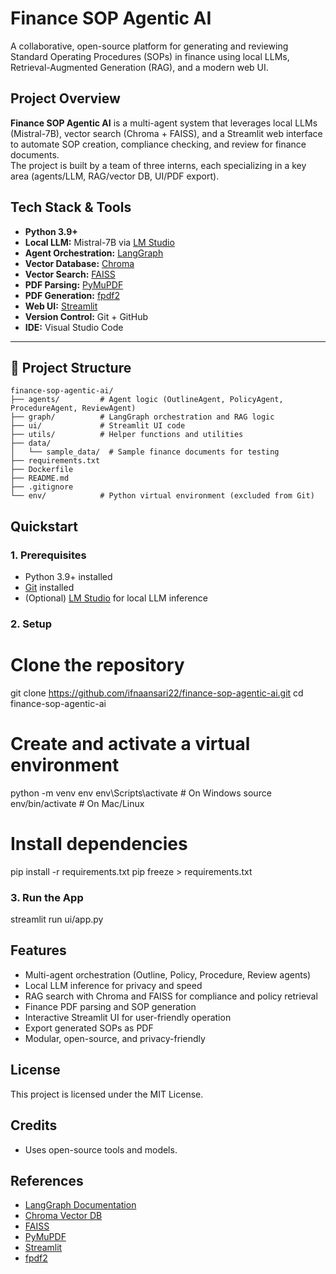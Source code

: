 
# Finance SOP Agentic AI

A collaborative, open-source platform for generating and reviewing Standard Operating Procedures (SOPs) in finance using local LLMs, Retrieval-Augmented Generation (RAG), and a modern web UI.

## Project Overview

**Finance SOP Agentic AI** is a multi-agent system that leverages local LLMs (Mistral-7B), vector search (Chroma + FAISS), and a Streamlit web interface to automate SOP creation, compliance checking, and review for finance documents.  
The project is built by a team of three interns, each specializing in a key area (agents/LLM, RAG/vector DB, UI/PDF export).



## Tech Stack & Tools

- **Python 3.9+**
- **Local LLM:** Mistral-7B via [LM Studio](https://lmstudio.ai/)
- **Agent Orchestration:** [LangGraph](https://github.com/langchain-ai/langgraph)
- **Vector Database:** [Chroma](https://www.trychroma.com/)
- **Vector Search:** [FAISS](https://github.com/facebookresearch/faiss)
- **PDF Parsing:** [PyMuPDF](https://pymupdf.readthedocs.io/)
- **PDF Generation:** [fpdf2](https://github.com/PyFPDF/fpdf2)
- **Web UI:** [Streamlit](https://streamlit.io/)
- **Version Control:** Git + GitHub
- **IDE:** Visual Studio Code

---

## 📁 Project Structure

```
finance-sop-agentic-ai/
├── agents/         # Agent logic (OutlineAgent, PolicyAgent, ProcedureAgent, ReviewAgent)
├── graph/          # LangGraph orchestration and RAG logic
├── ui/             # Streamlit UI code
├── utils/          # Helper functions and utilities
├── data/
│   └── sample_data/  # Sample finance documents for testing
├── requirements.txt
├── Dockerfile
├── README.md
├── .gitignore
└── env/            # Python virtual environment (excluded from Git)

```

## Quickstart

### 1. Prerequisites

- Python 3.9+ installed
- [Git](https://git-scm.com/downloads) installed
- (Optional) [LM Studio](https://lmstudio.ai/) for local LLM inference

### 2. Setup
# Clone the repository
git clone https://github.com/ifnaansari22/finance-sop-agentic-ai.git
cd finance-sop-agentic-ai

# Create and activate a virtual environment
python -m venv env
env\Scripts\activate  # On Windows
source env/bin/activate  # On Mac/Linux

# Install dependencies
pip install -r requirements.txt
pip freeze > requirements.txt


### 3. Run the App

streamlit run ui/app.py


## Features

- Multi-agent orchestration (Outline, Policy, Procedure, Review agents)
- Local LLM inference for privacy and speed
- RAG search with Chroma and FAISS for compliance and policy retrieval
- Finance PDF parsing and SOP generation
- Interactive Streamlit UI for user-friendly operation
- Export generated SOPs as PDF
- Modular, open-source, and privacy-friendly


## License

This project is licensed under the MIT License.


## Credits
- Uses open-source tools and models.


## References

- [LangGraph Documentation](https://github.com/langchain-ai/langgraph)
- [Chroma Vector DB](https://www.trychroma.com/)
- [FAISS](https://github.com/facebookresearch/faiss)
- [PyMuPDF](https://pymupdf.readthedocs.io/)
- [Streamlit](https://streamlit.io/)
- [fpdf2](https://github.com/PyFPDF/fpdf2)

